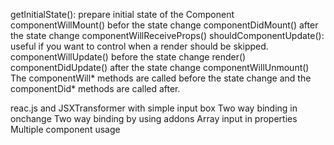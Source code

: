 getInitialState(): prepare initial state of the Component
componentWillMount() befor the state change
componentDidMount() after the state change
componentWillReceiveProps()
shouldComponentUpdate(): useful if you want to control when a render should be skipped.
componentWillUpdate() before the state change
render() 
componentDidUpdate() after the state change
componentWillUnmount()
The componentWill* methods are called before the state change and the componentDid* methods are called after.


reac.js and JSXTransformer with simple input box
Two way binding in onchange
Two way binding by using addons
Array input in properties
Multiple component usage


